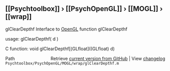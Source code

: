 ## [[Psychtoolbox]] &#8250; [[PsychOpenGL]] &#8250; [[MOGL]] &#8250; [[wrap]]

glClearDepthf  Interface to [OpenGL](OpenGL) function glClearDepthf  
  
usage:  glClearDepthf( d )  
  
C function:  void glClearDepthf[(GLfloat]((GLfloat) d)  




<div class="code_header" style="text-align:right;">
  <span style="float:left;">Path&nbsp;&nbsp;</span> <span class="counter">Retrieve <a href=
  "https://raw.github.com/Psychtoolbox-3/Psychtoolbox-3/beta/Psychtoolbox/PsychOpenGL/MOGL/wrap/glClearDepthf.m">current version from GitHub</a> | View <a href=
  "https://github.com/Psychtoolbox-3/Psychtoolbox-3/commits/beta/Psychtoolbox/PsychOpenGL/MOGL/wrap/glClearDepthf.m">changelog</a></span>
</div>
<div class="code">
  <code>Psychtoolbox/PsychOpenGL/MOGL/wrap/glClearDepthf.m</code>
</div>

